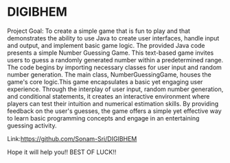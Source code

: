 # DIGIBHEM
Project Goal: To create a simple game that is fun to play and that demonstrates the ability to use Java to create user interfaces, handle input and output, and implement basic game logic.
The provided Java code presents a simple Number Guessing Game. This text-based game invites users to guess a randomly generated number within a predetermined range. The code begins by importing necessary classes for user input and random number generation. The main class, NumberGuessingGame, houses the game's core logic.This game encapsulates a basic yet engaging user experience. Through the interplay of user input, random number generation, and conditional statements, it creates an interactive environment where players can test their intuition and numerical estimation skills. By providing feedback on the user's guesses, the game offers a simple yet effective way to learn basic programming concepts and engage in an entertaining guessing activity.

Link:https://github.com/Sonam-Sri/DIGIBHEM

Hope it will help you!! BEST OF LUCK!!
